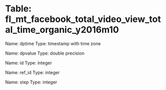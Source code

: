 Table: fl_mt_facebook_total_video_view_total_time_organic_y2016m10
==================================================================

Name: dptime
Type: timestamp with time zone

Name: dpvalue
Type: double precision

Name: id
Type: integer

Name: ref_id
Type: integer

Name: step
Type: integer

